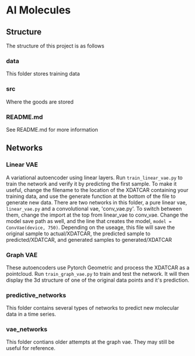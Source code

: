 # AI Molecules

## Structure

The structure of this project is as follows

### data

This folder stores training data

### src

Where the goods are stored

### README.md

See README.md for more information

## Networks
### Linear VAE

A variational autoencoder using linear layers. Run `train_linear_vae.py` to
train the network and verify it by predicting the first sample. To make it
useful, change the filename to the location of the XDATCAR containing your
training data, and use the generate function at the bottom of the file to
generate new data. There are two networks in this folder, a pure linear vae,
`linear_vae.py` and a convolutional vae, 'conv_vae.py'. To switch between them,
change the import at the top from linear_vae to conv_vae. Change the model save
path as well, and the line that creates the model, `model = ConvVae(device,
750)`. Depending on the useage, this file will save the original sample to
actual/XDATCAR, the predicted sample to predicted/XDATCAR, and generated samples
to generated/XDATCAR

### Graph VAE

These autoencoders use Pytorch Geometric and process the XDATCAR as a pointcloud.
Run `train_graph_vae.py` to train and test the network. It will then display the
3d structure of one of the original data points and it's prediction.

### predictive_networks

This folder contains several types of networks to predict new molecular data
in a time series.

### vae_networks

This folder contians older attempts at the graph vae. They may still be useful
for reference.



